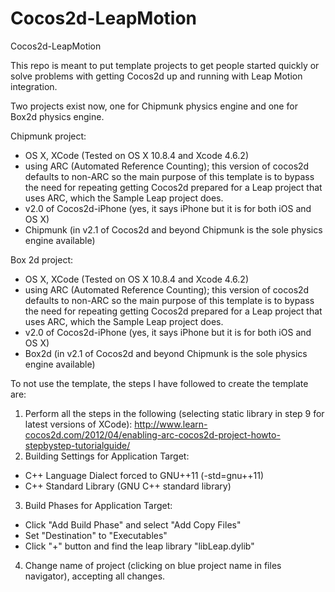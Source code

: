 Cocos2d-LeapMotion
==================

Cocos2d-LeapMotion

This repo is meant to put template projects to get people started quickly or solve problems with getting Cocos2d up and running with Leap Motion integration.

Two projects exist now, one for Chipmunk physics engine and one for Box2d physics engine.

Chipmunk project:
- OS X, XCode (Tested on OS X 10.8.4 and Xcode 4.6.2)
- using ARC (Automated Reference Counting); this version of cocos2d defaults to non-ARC so the main purpose of this template is to bypass the need for repeating getting Cocos2d prepared for a Leap project that uses ARC, which the Sample Leap project does.
- v2.0 of Cocos2d-iPhone (yes, it says iPhone but it is for both iOS and OS X)
- Chipmunk (in v2.1 of Cocos2d and beyond Chipmunk is the sole physics engine available)

Box 2d project:
- OS X, XCode (Tested on OS X 10.8.4 and Xcode 4.6.2)
- using ARC (Automated Reference Counting); this version of cocos2d defaults to non-ARC so the main purpose of this template is to bypass the need for repeating getting Cocos2d prepared for a Leap project that uses ARC, which the Sample Leap project does.
- v2.0 of Cocos2d-iPhone (yes, it says iPhone but it is for both iOS and OS X)
- Box2d (in v2.1 of Cocos2d and beyond Chipmunk is the sole physics engine available)

To not use the template, the steps I have followed to create the template are:

1. Perform all the steps in the following (selecting static library in step 9 for latest versions of XCode): http://www.learn-cocos2d.com/2012/04/enabling-arc-cocos2d-project-howto-stepbystep-tutorialguide/
2. Building Settings for Application Target:
 - C++ Language Dialect forced to GNU++11 (-std=gnu++11)
 - C++ Standard Library (GNU C++ standard library)
3. Build Phases for Application Target:
 - Click "Add Build Phase" and select "Add Copy Files"
 - Set "Destination" to "Executables"
 - Click "+" button and find the leap library "libLeap.dylib"
4. Change name of project (clicking on blue project name in files navigator), accepting all changes.

